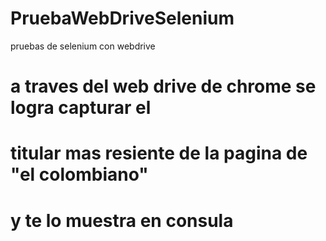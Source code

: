# PruebaWebDriveSelenium
pruebas de selenium con webdrive
#
# a traves del web drive de chrome se logra capturar el
# titular mas resiente de la pagina de "el colombiano"
# y te lo muestra en consula
